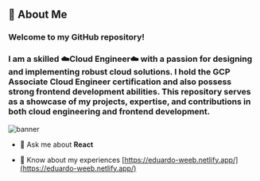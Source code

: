 ## 🚀 About Me
### Welcome to my GitHub repository! 
### I am a skilled ☁️Cloud Engineer☁️ with a passion for designing and implementing robust cloud solutions. I hold the GCP Associate Cloud Engineer certification and also possess strong frontend development abilities. This repository serves as a showcase of my projects, expertise, and contributions in both cloud engineering and frontend development.

![banner](https://github.com/EduardoGlFl/EduardoGlFl/assets/61165410/70b36e37-025c-40ea-952e-e07b491a985c)

- 💬 Ask me about **React**

- 📄 Know about my experiences [https://eduardo-weeb.netlify.app/](https://eduardo-weeb.netlify.app/)


